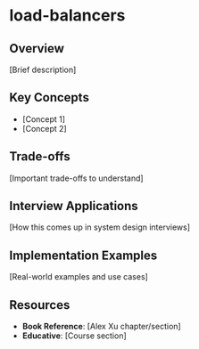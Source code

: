# load-balancers

## Overview
[Brief description]

## Key Concepts
- [Concept 1]
- [Concept 2]

## Trade-offs
[Important trade-offs to understand]

## Interview Applications
[How this comes up in system design interviews]

## Implementation Examples
[Real-world examples and use cases]

## Resources
- **Book Reference**: [Alex Xu chapter/section]
- **Educative**: [Course section]
